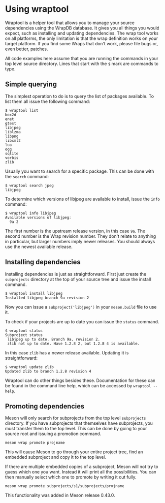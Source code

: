 # Using wraptool

Wraptool is a helper tool that allows you to manage your source dependencies using the WrapDB database. It gives you all things you would expect, such as installing and updating dependencies. The wrap tool works on all platforms, the only limitation is that the wrap definition works on your target platform. If you find some Wraps that don't work, please file bugs or, even better, patches.

All code examples here assume that you are running the commands in your top level source directory. Lines that start with the `$` mark are commands to type.

## Simple querying

The simplest operation to do is to query the list of packages available. To list them all issue the following command:

    $ wraptool list
    box2d
    enet
    gtest
    libjpeg
    liblzma
    libpng
    libxml2
    lua
    ogg
    sqlite
    vorbis
    zlib

Usually you want to search for a specific package. This can be done with the `search` command:

    $ wraptool search jpeg
    libjpeg

To determine which versions of libjpeg are available to install, issue the `info` command:

    $ wraptool info libjpeg
    Available versions of libjpeg:
      9a 2

The first number is the upstream release version, in this case `9a`. The second number is the Wrap revision number. They don't relate to anything in particular, but larger numbers imply newer releases. You should always use the newest available release.

## Installing dependencies

Installing dependencies is just as straightforward. First just create the `subprojects` directory at the top of your source tree and issue the install command.

    $ wraptool install libjpeg
    Installed libjpeg branch 9a revision 2

Now you can issue a `subproject('libjpeg')` in your `meson.build` file to use it.

To check if your projects are up to date you can issue the `status` command.

    $ wraptool status
    Subproject status
     libjpeg up to date. Branch 9a, revision 2.
     zlib not up to date. Have 1.2.8 2, but 1.2.8 4 is available.

In this case `zlib` has a newer release available. Updating it is straightforward:

    $ wraptool update zlib
    Updated zlib to branch 1.2.8 revision 4

Wraptool can do other things besides these. Documentation for these can be found in the command line help, which can be accessed by `wraptool --help`.

## Promoting dependencies

Meson will only search for subprojects from the top level `subprojects` directory. If you have subprojects that themselves have subprojects, you must transfer them to the top level. This can be done by going to your source root and issuing a promotion command.

    meson wrap promote projname

This will cause Meson to go through your entire project tree, find an embedded subproject and copy it to the top level.

If there are multiple embedded copies of a subproject, Meson will not try to guess which one you want. Instead it will print all the possibilities. You can then manually select which one to promote by writing it out fully.

    meson wrap promote subprojects/s1/subprojects/projname

This functionality was added in Meson release 0.43.0.
